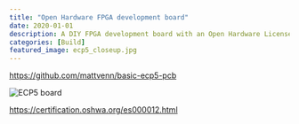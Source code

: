 ```yaml
---
title: "Open Hardware FPGA development board"
date: 2020-01-01
description: A DIY FPGA development board with an Open Hardware License
categories: [Build]
featured_image: ecp5_closeup.jpg
---
```


https://github.com/mattvenn/basic-ecp5-pcb

![ECP5 board](/ecp5_board.jpg)

https://certification.oshwa.org/es000012.html
